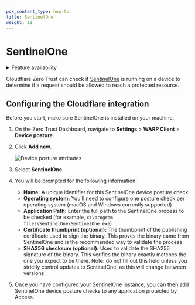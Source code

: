 ```yaml
---
pcx_content_type: how-to
title: SentinelOne
weight: 11
---
```


# SentinelOne

<details>
<summary>Feature availability</summary>
<div>

| Operating Systems | [WARP mode required](/cloudflare-one/connections/connect-devices/warp/#warp-client-modes) | Minimum WARP version required    | [Zero Trust plans](https://www.cloudflare.com/teams-pricing/) |
| ----------------- | ----------------------------------------------------------------------------------------- | -------------------------------- | ------------------------------------------------------------- |
| macOS, Windows, Linux    | WARP with Gateway                                                                         | macOS: 1.4.27, Windows: 1.4.25.0 | All plans                                                     |

</div>
</details>

Cloudflare Zero Trust can check if [SentinelOne](https://www.sentinelone.com/) is running on a device to determine if a request should be allowed to reach a protected resource.

## Configuring the Cloudflare integration

Before you start, make sure SentinelOne is installed on your machine.

1.  On the Zero Trust Dashboard, navigate to **Settings** > **WARP Client** > **Device posture**.

1.  Click **Add new**.

    ![Device posture attributes](/cloudflare-one/static/documentation/identity/devices/device-posture-partners.png)

1.  Select **SentinelOne**.

1.  You will be prompted for the following information:

    - **Name:** A unique identifier for this SentinelOne device posture check
    - **Operating system:** You’ll need to configure one posture check per operating system (macOS and Windows currently supported)
    - **Application Path:** Enter the full path to the SentinelOne process to be checked (for example, `c:\program files\SentinelOne\SentinelOne.exe`)
    - **Certificate thumbprint (optional):** The thumbprint of the publishing certificate used to sign the binary. This proves the binary came from SentinelOne and is the recommended way to validate the process
    - **SHA256 checksum (optional):** Used to validate the SHA256 signature of the binary. This verifies the binary exactly matches the one you expect to be there. Note: do not fill out this field unless you strictly control updates to SentinelOne, as this will change between versions

1.  Once you have configured your SentinelOne instance, you can then add SentinelOne device posture checks to any application protected by Access.
